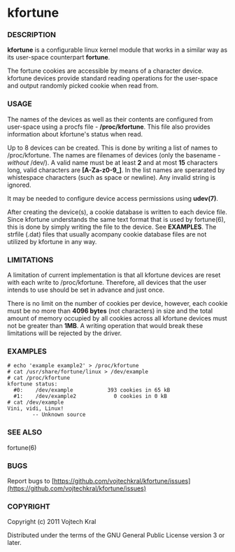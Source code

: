 kfortune
=============================================

### DESCRIPTION

**kfortune** is a configurable linux kernel module that works in a similar way as its user-space counterpart **fortune**.

The fortune cookies are accessible by means of a character device. kfortune devices provide standard reading operations for the user-space and output randomly picked cookie when read from.

### USAGE

The names of the devices as well as their contents are configured from user-space using a procfs file - **/proc/kfortune**. This file also provides information about kfortune's status when read.

Up to 8 devices can be created. This is done by writing a list of names to /proc/kfortune. The names are filenames of devices (only the basename - *without* /dev/). A valid name must be at least **2** and at most **15** characters long, valid characters are **[A-Za-z0-9_]**. In the list names are sperarated by whistespace characters (such as space or newline). Any invalid string is ignored.

It may be needed to configure device access permissions using **udev(7)**.

After creating the device(s), a cookie database is written to each device file. Since kfortune understands the same text format that is used by fortune(6), this is done by simply writing the file to the device. See **EXAMPLES**. The strfile (.dat) files that usually acompany cookie database files are not utilized by kfortune in any way.

### LIMITATIONS
A limitation of current implementation is that all kfortune devices are reset with each write to /proc/kfortune. Therefore, all devices that the user intends to use should be set in advance and just once.

There is no limit on the number of cookies per device, however, each cookie must be no more than **4096 bytes** (not characters) in size and the total amount of memory occupied by all cookies across all kfortune devices must not be greater than **1MB**. A writing operation that would break these limitations will be rejected by the driver.

### EXAMPLES

    # echo 'example example2' > /proc/kfortune
    # cat /usr/share/fortune/linux > /dev/example
    # cat /proc/kfortune
    kfortune status:
      #0:    /dev/example           393 cookies in 65 kB
      #1:    /dev/example2            0 cookies in 0 kB
    # cat /dev/example
    Vini, vidi, Linux!
            -- Unknown source

### SEE ALSO

fortune(6)

### BUGS

Report bugs to [https://github.com/vojtechkral/kfortune/issues](https://github.com/vojtechkral/kfortune/issues)

### COPYRIGHT

Copyright (c) 2011 Vojtech Kral

Distributed under the terms of the GNU General Public License version 3 or later.

